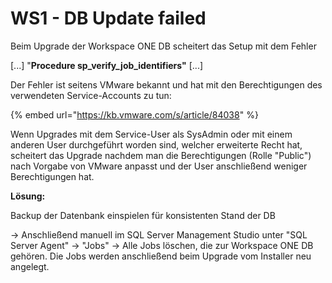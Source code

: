 # WS1 - DB Update failed

Beim Upgrade der Workspace ONE DB scheitert das Setup mit dem Fehler

\[...] "**Procedure sp\_verify\_job\_identifiers"** \[...]

Der Fehler ist seitens VMware bekannt und hat mit den Berechtigungen des verwendeten Service-Accounts zu tun:

{% embed url="https://kb.vmware.com/s/article/84038" %}

Wenn Upgrades mit dem Service-User als SysAdmin oder mit einem anderen User durchgeführt worden sind, welcher erweiterte Recht hat, scheitert das Upgrade nachdem man die Berechtigungen (Rolle "Public") nach Vorgabe von VMware anpasst und der User anschließend weniger Berechtigungen hat.



**Lösung:**

Backup der Datenbank einspielen für konsistenten Stand der DB

\-> Anschließend manuell im SQL Server Management Studio unter "SQL Server Agent" -> "Jobs" -> Alle Jobs löschen, die zur Workspace ONE DB gehören. Die Jobs werden anschließend beim Upgrade vom Installer neu angelegt.
